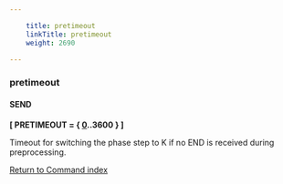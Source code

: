```yaml
---

    title: pretimeout
    linkTitle: pretimeout
    weight: 2690

---
```

### pretimeout

#### SEND

****\[ PRETIMEOUT = { <u>0</u>..3600 } \]****

Timeout for switching the phase step to K if no END is received during preprocessing.

[Return to Command index](../../)
